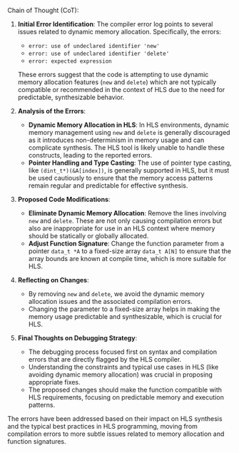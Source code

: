 Chain of Thought (CoT):

1. **Initial Error Identification**:
   The compiler error log points to several issues related to dynamic memory allocation. Specifically, the errors:
   - `error: use of undeclared identifier 'new'`
   - `error: use of undeclared identifier 'delete'`
   - `error: expected expression`

   These errors suggest that the code is attempting to use dynamic memory allocation features (`new` and `delete`) which are not typically compatible or recommended in the context of HLS due to the need for predictable, synthesizable behavior.

2. **Analysis of the Errors**:
   - **Dynamic Memory Allocation in HLS**: In HLS environments, dynamic memory management using `new` and `delete` is generally discouraged as it introduces non-determinism in memory usage and can complicate synthesis. The HLS tool is likely unable to handle these constructs, leading to the reported errors.
   - **Pointer Handling and Type Casting**: The use of pointer type casting, like `(dint_t*)(&A[index])`, is generally supported in HLS, but it must be used cautiously to ensure that the memory access patterns remain regular and predictable for effective synthesis.

3. **Proposed Code Modifications**:
   - **Eliminate Dynamic Memory Allocation**: Remove the lines involving `new` and `delete`. These are not only causing compilation errors but also are inappropriate for use in an HLS context where memory should be statically or globally allocated.
   - **Adjust Function Signature**: Change the function parameter from a pointer `data_t *A` to a fixed-size array `data_t A[N]` to ensure that the array bounds are known at compile time, which is more suitable for HLS.

4. **Reflecting on Changes**:
   - By removing `new` and `delete`, we avoid the dynamic memory allocation issues and the associated compilation errors.
   - Changing the parameter to a fixed-size array helps in making the memory usage predictable and synthesizable, which is crucial for HLS.

5. **Final Thoughts on Debugging Strategy**:
   - The debugging process focused first on syntax and compilation errors that are directly flagged by the HLS compiler.
   - Understanding the constraints and typical use cases in HLS (like avoiding dynamic memory allocation) was crucial in proposing appropriate fixes.
   - The proposed changes should make the function compatible with HLS requirements, focusing on predictable memory and execution patterns.

The errors have been addressed based on their impact on HLS synthesis and the typical best practices in HLS programming, moving from compilation errors to more subtle issues related to memory allocation and function signatures.
